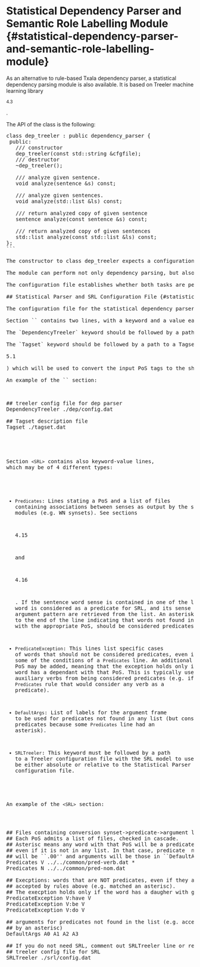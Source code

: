 
# Statistical Dependency Parser and Semantic Role Labelling Module {#statistical-dependency-parser-and-semantic-role-labelling-module}

As an alternative to rule-based Txala dependency parser, a statistical dependency parsing module is also available. It is based on Treeler machine learning library

<sup><span class="arabic">4</span>.<span class="arabic">3</span></sup>

.

The API of the class is the following:

<pre>class dep_treeler : public dependency_parser {
 public:   
   /// constructor
   dep_treeler(const std::string &cfgfile);
   /// destructor
   ~dep_treeler();

   /// analyze given sentence.
   void analyze(sentence &s) const;

   /// analyze given sentences.
   void analyze(std::list<sentence> &ls) const;

   /// return analyzed copy of given sentence
   sentence analyze(const sentence &s) const;

   /// return analyzed copy of given sentences
   std::list<sentence> analyze(const std::list<sentence> &ls) const;
};
```

The constructor to class <tt>dep_treeler</tt> expects a configuration file with the contents described below.

The module can perform not only dependency parsing, but also semantic role labelling (SRL) if it has been trained to do so.

The configuration file establishes whether both tasks are performed, or just dependency parsing.

## Statistical Parser and SRL Configuration File {#statistical-parser-and-srl-configuration-file}

The configuration file for the statistical dependency parser and semantic role labelling module has two main sections: `<Dependencies>` and `<SRL>`. Each section establishes the configuration and parameters of the corresponding subtask. Section `<Dependencies>` is required, but section `<SRL>` may be ommitted if no SRL is required.

Section `<Dependencies>` contains two lines, with a keyword and a value each:

The `DependencyTreeler` keyword should be followed by a path to a Treeler configuration file with the dependency parsing model to use. The path may be either absolute or relative to the Statistical Parser and SRL configuration file.

The `Tagset` keyword should be followed by a path to a Tagset definition file (see section 

5.1

) which will be used to convert the input PoS tags to the short versions and MSD features expected by the Treeler model.

An example of the `<Dependencies>` section:

<pre><Dependencies>
## treeler config file for dep parser
DependencyTreeler ./dep/config.dat

## Tagset description file
Tagset ./tagset.dat
</Dependencies>
</pre>

Section `<SRL>` contains also keyword-value lines, which may be of 4 different types:

*   `Predicates`: Lines stating a PoS and a list of files containing associations between senses as output by the sense annotation modules (e.g. WN synsets). See sections 

    4.15

    and

    4.16

    . If the sentence word sense is contained in one of the lists, the word is considered as a predicate for SRL, and its sense number and argument pattern are retrieved from the list. An asterisk may be added to the end of the line indicating that words not found in any list, but with the appropriate PoS, should be considered predicates too.
*   `PredicateException`: This lines list specific cases of words that should not be considered predicates, even if they satisfy some of the conditions of a `Predicates` line. An additional PoS may be added, meaning that the exception holds only if the target word has a dependant with that PoS. This is typically used to exclude auxiliary verbs from being considered predicates (e.g. if there is a `Predicates` rule that would consider any verb as a predicate).
*   `DefaultArgs`: List of labels for the argument frame to be used for predicates not found in any list (but considered predicates because some `Predicates` line had an asterisk).
*   `SRLTreeler`: This keyword must be followed by a path to a Treeler configuration file with the SRL model to use. The path may be either absolute or relative to the Statistical Parser and SRL configuration file.

An example of the `<SRL>` section:

<pre><SRL>
## Files containing conversion synset->predicate->argument list
## Each PoS admits a list of files, checked in cascade.
## Asterisc means any word with that PoS will be a predicate, 
## even if it is not in any list. In that case, predicate  number 
## will be ``.00'' and arguments will be those in ``DefaultArgs''
Predicates V ../../common/pred-verb.dat *
Predicates N ../../common/pred-nom.dat

## Execptions: words that are NOT predicates, even if they are 
## accepted by rules above (e.g. matched an asterisc). 
## The execption holds only if the word has a daugher with given PoS.
PredicateException V:have V
PredicateException V:be V
PredicateException V:do V

## arguments for predicates not found in the list (e.g. accepted
## by an asterisc)
DefaultArgs A0 A1 A2 A3

## If you do not need SRL, comment out SRLTreeler line or remove section <SRL>
## treeler config file for SRL
SRLTreeler ./srl/config.dat
</SRL>
</pre>
